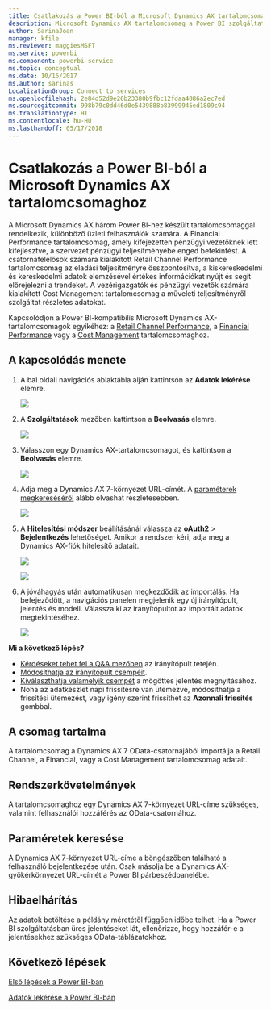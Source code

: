 ```yaml
---
title: Csatlakozás a Power BI-ból a Microsoft Dynamics AX tartalomcsomaghoz
description: Microsoft Dynamics AX tartalomcsomag a Power BI szolgáltatáshoz
author: SarinaJoan
manager: kfile
ms.reviewer: maggiesMSFT
ms.service: powerbi
ms.component: powerbi-service
ms.topic: conceptual
ms.date: 10/16/2017
ms.author: sarinas
LocalizationGroup: Connect to services
ms.openlocfilehash: 2e84d52d9e26b23380b9fbc12fdaa4086a2ec7ed
ms.sourcegitcommit: 998b79c0dd46d0e5439888b83999945ed1809c94
ms.translationtype: HT
ms.contentlocale: hu-HU
ms.lasthandoff: 05/17/2018
---
```

# <a name="connect-to-microsoft-dynamics-ax-content-pack-with-power-bi"></a>Csatlakozás a Power BI-ból a Microsoft Dynamics AX tartalomcsomaghoz
A Microsoft Dynamics AX három Power BI-hez készült tartalomcsomaggal rendelkezik, különböző üzleti felhasználók számára. A Financial Performance tartalomcsomag, amely kifejezetten pénzügyi vezetőknek lett kifejlesztve, a szervezet pénzügyi teljesítményébe enged betekintést. A csatornafelelősök számára kialakított Retail Channel Performance tartalomcsomag az eladási teljesítményre összpontosítva, a kiskereskedelmi és kereskedelmi adatok elemzésével értékes információkat nyújt és segít előrejelezni a trendeket. A vezérigazgatók és pénzügyi vezetők számára kialakított Cost Management tartalomcsomag a műveleti teljesítményről szolgáltat részletes adatokat.

Kapcsolódjon a Power BI-kompatibilis Microsoft Dynamics AX-tartalomcsomagok egyikéhez: a [Retail Channel Performance](https://app.powerbi.com/getdata/services/dynamics-ax-retail-channel-performance), a [Financial Performance](https://app.powerbi.com/getdata/services/dynamics-ax-financial-performance) vagy a [Cost Management](https://app.powerbi.com/getdata/services/dynamics-ax-cost-management) tartalomcsomaghoz.

## <a name="how-to-connect"></a>A kapcsolódás menete
1. A bal oldali navigációs ablaktábla alján kattintson az **Adatok lekérése** elemre.
   
   ![](media/service-connect-to-microsoft-dynamics-ax/getdata.png)
2. A **Szolgáltatások** mezőben kattintson a **Beolvasás** elemre.
   
   ![](media/service-connect-to-microsoft-dynamics-ax/services.png)
3. Válasszon egy Dynamics AX-tartalomcsomagot, és kattintson a **Beolvasás** elemre.
   
   ![](media/service-connect-to-microsoft-dynamics-ax/mdax.png)
4. Adja meg a Dynamics AX 7-környezet URL-címét. A [paraméterek megkereséséről](#FindingParams) alább olvashat részletesebben.
   
   ![](media/service-connect-to-microsoft-dynamics-ax/params.png)
5. A **Hitelesítési módszer** beállításánál válassza az **oAuth2** \> **Bejelentkezés** lehetőséget. Amikor a rendszer kéri, adja meg a Dynamics AX-fiók hitelesítő adatait.
   
    ![](media/service-connect-to-microsoft-dynamics-ax/creds.png)
   
    ![](media/service-connect-to-microsoft-dynamics-ax/creds2.png)
6. A jóváhagyás után automatikusan megkezdődik az importálás. Ha befejeződött, a navigációs panelen megjelenik egy új irányítópult, jelentés és modell. Válassza ki az irányítópultot az importált adatok megtekintéséhez.
   
     ![](media/service-connect-to-microsoft-dynamics-ax/dashboard.png)

**Mi a következő lépés?**

* [Kérdéseket tehet fel a Q&A mezőben](power-bi-q-and-a.md) az irányítópult tetején.
* [Módosíthatja az irányítópult csempéit](service-dashboard-edit-tile.md).
* [Kiválaszthatja valamelyik csempét](service-dashboard-tiles.md) a mögöttes jelentés megnyitásához.
* Noha az adatkészlet napi frissítésre van ütemezve, módosíthatja a frissítési ütemezést, vagy igény szerint frissíthet az **Azonnali frissítés** gombbal.

## <a name="whats-included"></a>A csomag tartalma
A tartalomcsomag a Dynamics AX 7 OData-csatornájából importálja a Retail Channel, a Financial, vagy a Cost Management tartalomcsomag adatait.

## <a name="system-requirements"></a>Rendszerkövetelmények
A tartalomcsomaghoz egy Dynamics AX 7-környezet URL-címe szükséges, valamint felhasználói hozzáférés az OData-csatornához.

## <a name="finding-parameters"></a>Paraméretek keresése
<a name="FindingParams"></a>

A Dynamics AX 7-környezet URL-címe a böngészőben található a felhasználó bejelentkezése után. Csak másolja be a Dynamics AX-gyökérkörnyezet URL-címét a Power BI párbeszédpanelébe.

## <a name="troubleshooting"></a>Hibaelhárítás
Az adatok betöltése a példány méretétől függően időbe telhet. Ha a Power BI szolgáltatásban üres jelentéseket lát, ellenőrizze, hogy hozzáfér-e a jelentésekhez szükséges OData-táblázatokhoz.

## <a name="next-steps"></a>Következő lépések
[Első lépések a Power BI-ban](service-get-started.md)

[Adatok lekérése a Power BI-ban](service-get-data.md)

